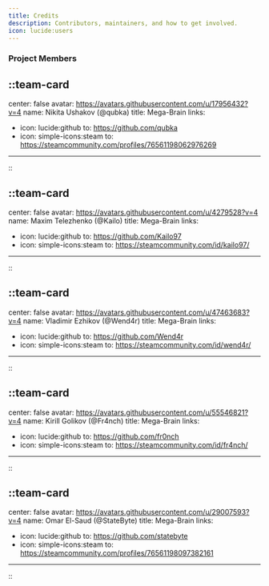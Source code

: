 ```yaml
---
title: Credits
description: Contributors, maintainers, and how to get involved.
icon: lucide:users
---
```


### Project Members

::team-card
---
center: false
avatar: https://avatars.githubusercontent.com/u/17956432?v=4
name: Nikita Ushakov (@qubka)
title: Mega-Brain
links:
  - icon: lucide:github
    to: https://github.com/qubka
  - icon: simple-icons:steam
    to: https://steamcommunity.com/profiles/76561198062976269
---
::

::team-card
---
center: false
avatar: https://avatars.githubusercontent.com/u/4279528?v=4
name: Maxim Telezhenko (@Kailo)
title: Mega-Brain
links:
  - icon: lucide:github
    to: https://github.com/Kailo97
  - icon: simple-icons:steam
    to: https://steamcommunity.com/id/kailo97/
---
::


::team-card
---
center: false
avatar: https://avatars.githubusercontent.com/u/47463683?v=4
name: Vladimir Ezhikov (@Wend4r)
title: Mega-Brain
links:
  - icon: lucide:github
    to: https://github.com/Wend4r
  - icon: simple-icons:steam
    to: https://steamcommunity.com/id/wend4r/
---
::

::team-card
---
center: false
avatar: https://avatars.githubusercontent.com/u/55546821?v=4
name: Kirill Golikov (@Fr4nch)
title: Mega-Brain
links:
  - icon: lucide:github
    to: https://github.com/fr0nch
  - icon: simple-icons:steam
    to: https://steamcommunity.com/id/fr4nch/
---
::

::team-card
---
center: false
avatar: https://avatars.githubusercontent.com/u/29007593?v=4
name: Omar El-Saud (@StateByte)
title: Mega-Brain
links:
  - icon: lucide:github
    to: https://github.com/statebyte
  - icon: simple-icons:steam
    to: https://steamcommunity.com/profiles/76561198097382161
---
::
